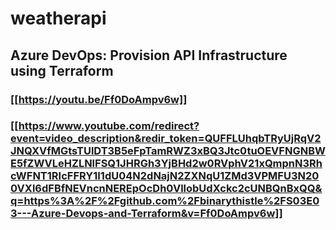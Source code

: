 # weatherapi


## Azure DevOps: Provision API Infrastructure using Terraform
### [[https://youtu.be/Ff0DoAmpv6w]]
### [[https://www.youtube.com/redirect?event=video_description&redir_token=QUFFLUhqbTRyUjRqV2JNQXVfMGtsTUlDT3B5eFpTamRWZ3xBQ3Jtc0tuOEVFNGNBWE5fZWVLeHZLNlFSQ1JHRGh3YjBHd2w0RVphV21xQmpnN3RhcWFNT1RIcFFRY1I1dU04N2dNajN2ZXNqU1ZMd3VPMFU3N200VXl6dFBfNEVncnNEREpOcDh0VllobUdXckc2cUNBQnBxQQ&q=https%3A%2F%2Fgithub.com%2Fbinarythistle%2FS03E03---Azure-Devops-and-Terraform&v=Ff0DoAmpv6w]]
